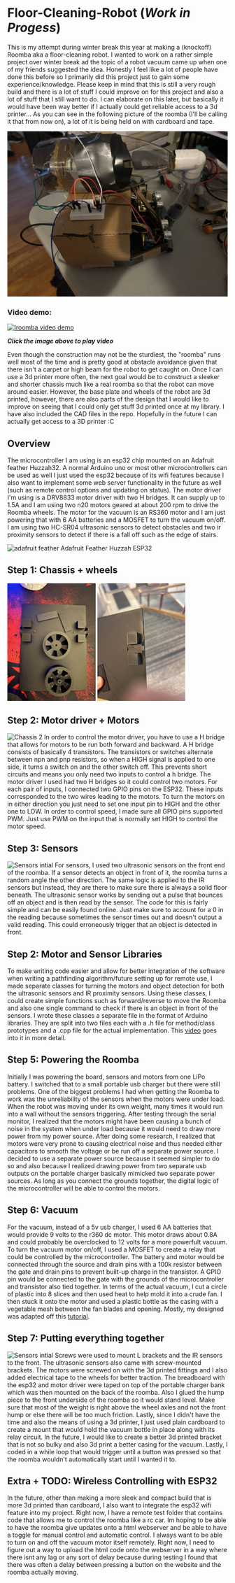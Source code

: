 # Floor-Cleaning-Robot (***Work in Progess***)
This is my attempt during winter break this year at making a (knockoff) Roomba aka a floor-cleaning robot. I wanted to work on a rather simple project over winter break ad the topic of a robot vacuum came up when one of my friends suggested the idea. Honestly I feel like a lot of people have done this before so I primarily did this project just to gain some experience/knowledge. Please keep in mind that this is still a very rough build and there is a lot of stuff I could improve on for this project and also a lot of stuff that I still want to do. I can elaborate on this later, but basically it would have been way better if I actually could get reliable access to a 3d printer... 
As you can see in the following picture of the roomba (I'll be calling it that from now on), a lot of it is being held on with cardboard and tape. 

![alt text](https://github.com/MRFluffyNBS/Floor-Cleaning-Robot/blob/main/images/IMG_6248.jpg "Image of completed roomba")

### Video demo: 
[![Iroomba video demo](http://img.youtube.com/vi/Y5IRyU6TOsk/0.jpg)](http://www.youtube.com/watch?v=Y5IRyU6TOsk)

***Click the image above to play video***

Even though the construction may not be the sturdiest, the "roomba" runs well most of the time and is pretty good at obstacle avoidance given that there isn't a carpet or high beam for the robot to get caught on. Once I can use a 3d printer more often, the next goal would be to construct a sleeker and shorter chassis much like a real roomba so that the robot can move around easier. However, the base plate and wheels of the robot are 3d printed, however, there are also parts of the design that I would like to improve on seeing that I could only get stuff 3d printed once at my library. I have also included the CAD files in the repo. Hopefully in the future I can actually get access to a 3D printer :C

## Overview

The microcontroller I am using is an esp32 chip mounted on an Adafruit feather Huzzah32. A normal Arduino uno or most other microcontrollers can be used as well I just used the esp32 because of its wifi features because I also want to implement some web server functionality in the future as well (such as remote control options and updating on status). The motor driver I'm using is a DRV8833 motor driver with two H bridges. It can supply up to 1.5A and I am using two n20 motors geared at about 200 rpm to drive the Roomba wheels. The motor for the vacuum is an RS360 motor and I am just powering that with 6 AA batteries and a MOSFET to turn the vacuum on/off. I am using two HC-SR04 ultrasonic sensors to detect obstacles and two ir proximity sensors to detect if there is a fall off such as the edge of stairs. 

<img src="https://github.com/MRFluffyNBS/Floor-Cleaning-Robot/blob/main/images/feather.jpg" alt="adafruit feather" style="width:40%; height:auto;" />
Adafruit Feather Huzzah ESP32

## Step 1: Chassis + wheels
<p float="left">
  <img src="https://github.com/MRFluffyNBS/Floor-Cleaning-Robot/blob/main/images/cad1.jpg" alt="Chassis 1" style="width:40%; height:auto;" /> 
  <img src="https://github.com/MRFluffyNBS/Floor-Cleaning-Robot/blob/main/images/cad2.jpg" alt="Chassis 2" style="width:40%; height:auto;" />
</p>



## Step 2: Motor driver + Motors
<img src="https://github.com/MRFluffyNBS/Floor-Cleaning-Robot/blob/main/images/initial%20wiring.jpg" alt="Chassis 2" style="width:40%; height:auto;" />
In order to control the motor driver, you have to use a H bridge that allows for motors to be run both forward and backward. A H bridge consists of basically 4 transistors. The transistors or switches alternate between npn and pnp resistors, so when a HIGH signal is applied to one side, it turns a switch on and the other switch off. This prevents short circuits and means you only need two inputs to control a h bridge. The motor driver I used had two H bridges so it could control two motors. For each pair of inputs, I connected two GPIO pins on the ESP32. These inputs corresponded to the two wires leading to the motors. To turn the motors on in either direction you just need to set one input pin to HIGH and the other one to LOW. In order to control speed, I made sure all GPIO pins supported PWM. Just use PWM on the input that is normally set HIGH to control the motor speed. 

## Step 3: Sensors 
<img src="https://github.com/MRFluffyNBS/Floor-Cleaning-Robot/blob/main/images/initial_assembly2.jpg" alt="Sensors intial" style="width:40%; height:auto;" />
For sensors, I used two ultrasonic sensors on the front end of the roomba. If a sensor detects an object in front of it, the roomba turns a random angle the other direction. The same logic is applied to the IR sensors but instead, they are there to make sure there is always a solid floor beneath. The ultrasonic sensor works by sending out a pulse that bounces off an object and is then read by the sensor. The code for this is fairly simple and can be easily found online. Just make sure to account for a 0 in the reading because sometimes the sensor times out and doesn't output a valid reading. This could erroneously trigger that an object is detected in front. 

## Step 2: Motor and Sensor Libraries 
To make writing code easier and allow for better integration of the software when writing a pathfinding algorithm/future setting up for remote use, I made separate classes for turning the motors and object detection for both the ultrasonic sensors and IR proximity sensors. Using these classes, I could create simple functions such as forward/reverse to move the Roomba and also one single command to check if there is an object in front of the sensors. I wrote these classes a separate file in the format of Arduino libraries. They are split into two files each with a .h file for method/class prototypes and a .cpp file for the actual implementation. This [video](https://www.youtube.com/watch?v=IiZl3p-ZohM) goes into it in more detail. 

## Step 5: Powering the Roomba 
Initially I was powering the board, sensors and motors from one LiPo battery. I switched that to a small portable usb charger but there were still problems. One of the biggest problems I had when getting the Roomba to work was the unreliability of the sensors when the motors were under load. When the robot was moving under its own weight, many times it would run into a wall without the sensors triggering. After testing through the serial monitor, I realized that the motors might have been causing a bunch of noise in the system when under load because it would need to draw more power from my power source. After doing some research, I realized that motors were very prone to causing electrical noise and thus needed either capacitors to smooth the voltage or be run off a separate power source. I decided to use a separate power source because it seemed simpler to do so and also because I realized drawing power from two separate usb outputs on the portable charger basically mimicked two separate power sources. As long as you connect the grounds together, the digital logic of the microcontroller will be able to control the motors. 

## Step 6: Vacuum 
For the vacuum, instead of a 5v usb charger, I used 6 AA batteries that would provide 9 volts to the r360 dc motor. This motor draws about 0.8A and could probably be overclocked to 12 volts for a more powerfult vacuum. To turn the vacuum motor on/off, I used a MOSFET to create a relay that could be controlled by the microcontroller. The battery and motor would be connected through the source and drain pins with a 100k resistor between the gate and drain pins to prevent built-up charge in the transistor. A GPIO pin would be connected to the gate with the grounds of the microcontroller and transistor also tied together. In terms of the actual vacuum, I cut a circle of plastic into 8 slices and then used heat to help mold it into a crude fan. I then stuck it onto the motor and used a plastic bottle as the casing with a vegetable mesh between the fan blades and opening. Mostly, my designed was adapted off this [tutorial](https://www.instructables.com/How-to-Make-a-Powerful-Vacuum-Cleaner/). 

## Step 7: Putting everything together 
<img src="https://github.com/MRFluffyNBS/Floor-Cleaning-Robot/blob/main/images/updated_all_sensors.jpg" alt="Sensors intial" style="width:40%; height:auto;" />
Screws were used to mount L brackets and the IR sensors to the front. The ultrasonic sensors also came with screw-mounted brackets. The motors were screwed on with the 3d printed fittings and I also added electrical tape to the wheels for better traction. The breadboard with the esp32 and motor driver were taped on top of the portable charger bank which was then mounted on the back of the roomba. Also I glued the hump piece to the front underside of the roomba so it would stand level. Make sure that most of the weight is right above the wheel axles and not the front hump or else there will be too much friction. Lastly, since I didn't have the time and also the means of using a 3d printer, I just used plain cardboard to create a mount that would hold the vacuum bottle in place along with its relay circuit. In the future, I would like to create a better 3d printed bracket that is not so bulky and also 3d print a better casing for the vacuum. Lastly, I coded in a while loop that would trigger until a button was pressed so that the roomba wouldn't automatically start until I wanted it to. 

## Extra + TODO: Wireless Controlling with ESP32
In the future, other than making a more sleek and compact build that is more 3d printed than cardboard, I also want to integrate the esp32 wifi feature into my project. Right now, I have a remote test folder that contains code that allows me to control the roomba like a rc car. Im hoping to be able to have the roomba give updates onto a html webserver and be able to have a toggle for manual control and automatic control. I always want to be able to turn on and off the vacuum motor itself remotely. Right now, I need to figure out a way to upload the html code onto the webserver in a way where there isnt any lag or any sort of delay because during testing I found that there was often a delay between pressing a button on the website and the roomba actually moving. 

